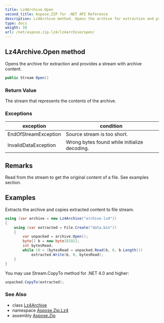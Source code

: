 ```yaml
---
title: Lz4Archive.Open
second_title: Aspose.ZIP for .NET API Reference
description: Lz4Archive method. Opens the archive for extraction and provides a stream with archive content
type: docs
weight: 50
url: /net/aspose.zip.lz4/lz4archive/open/
---
```

## Lz4Archive.Open method

Opens the archive for extraction and provides a stream with archive content.

```csharp
public Stream Open()
```

### Return Value

The stream that represents the contents of the archive.

### Exceptions

| exception | condition |
| --- | --- |
| EndOfStreamException | Source stream is too short. |
| InvalidDataException | Wrong bytes found while initialize decoding. |

## Remarks

Read from the stream to get the original content of a file. See examples section.

## Examples

Extracts the archive and copies extracted content to file stream.

```csharp
using (var archive = new Lz4Archive("archive.lz4"))
{
    using (var extracted = File.Create("data.bin"))
    {
        var unpacked = archive.Open();
        byte[] b = new byte[8192];
        int bytesRead;
        while (0 < (bytesRead = unpacked.Read(b, 0, b.Length)))
            extracted.Write(b, 0, bytesRead);
    }            
}
```

You may use Stream.CopyTo method for .NET 4.0 and higher:

```csharp
unpacked.CopyTo(extracted);
```

### See Also

* class [Lz4Archive](../)
* namespace [Aspose.Zip.Lz4](../../lz4archive/)
* assembly [Aspose.Zip](../../../)


